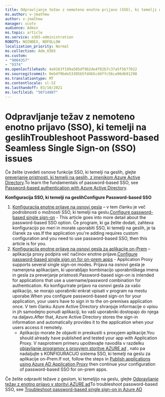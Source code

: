 ```yaml
---
title: Odpravljanje težav z nemoteno enotno prijavo (SSO), ki temelji na geslih
ms.author: v-jmathew
author: v-jmathew
manager: scotv
audience: Admin
ms.topic: article
ms.service: o365-administration
ROBOTS: NOINDEX, NOFOLLOW
localization_priority: Normal
ms.collection: Adm_O365
ms.custom:
- "9004357"
- "9374"
ms.openlocfilehash: 4a9163f199a505df9b2de4f02b7c37a5f5677022
ms.sourcegitcommit: 0eb4f9bde53395b5fd4b5cd4ffc56ca96db91298
ms.translationtype: MT
ms.contentlocale: sl-SI
ms.lasthandoff: 03/10/2021
ms.locfileid: "50714887"
---
```

# <a name="troubleshoot-password-based-seamless-single-sign-on-sso-issues"></a><span data-ttu-id="3e92d-102">Odpravljanje težav z nemoteno enotno prijavo (SSO), ki temelji na geslih</span><span class="sxs-lookup"><span data-stu-id="3e92d-102">Troubleshoot Password-based Seamless Single Sign-on (SSO) issues</span></span>

<span data-ttu-id="3e92d-103">Če želite izvedeti osnove funkcije SSO, ki temelji na geslih, glejte [preverjanje pristnosti, ki temelji na geslih, z imenikom Azure Active Directory](https://docs.microsoft.com/azure/active-directory/fundamentals/auth-password-based-sso).</span><span class="sxs-lookup"><span data-stu-id="3e92d-103">To learn the fundamentals of password-based SSO, see [Password-based authentication with Azure Active Directory](https://docs.microsoft.com/azure/active-directory/fundamentals/auth-password-based-sso).</span></span>

<span data-ttu-id="3e92d-104">**Konfiguracija SSO, ki temelji na geslih**</span><span class="sxs-lookup"><span data-stu-id="3e92d-104">**Configure Password-based SSO**</span></span>

1. <span data-ttu-id="3e92d-105">[Konfiguracija enotne prijave na osnovi gesla](https://docs.microsoft.com/azure/active-directory/manage-apps/configure-password-single-sign-on-non-gallery-applications) – v tem članku je več podrobnosti o možnosti SSO, ki temelji na geslu.</span><span class="sxs-lookup"><span data-stu-id="3e92d-105">[Configure password-based single sign-on](https://docs.microsoft.com/azure/active-directory/manage-apps/configure-password-single-sign-on-non-gallery-applications) - This article goes into more detail about the password-based SSO option.</span></span> <span data-ttu-id="3e92d-106">Če program, ki ga želite dodati, zahteva konfiguracijo po meri in morate uporabiti SSO, ki temelji na geslih, je ta članek za vas.</span><span class="sxs-lookup"><span data-stu-id="3e92d-106">If the application you're adding requires custom configuration and you need to use password-based SSO, then this article is for you.</span></span>
2. <span data-ttu-id="3e92d-107">[Konfiguracija enotne prijave na osnovi gesla za aplikacije on-Prem](https://docs.microsoft.com/azure/active-directory/manage-apps/application-proxy-configure-single-sign-on-password-vaulting) – aplikacija proxy podpira več načinov enotne prijave.</span><span class="sxs-lookup"><span data-stu-id="3e92d-107">[Configure password-based single sign on for on-prem apps](https://docs.microsoft.com/azure/active-directory/manage-apps/application-proxy-configure-single-sign-on-password-vaulting) - Application Proxy supports several single sign-on modes.</span></span> <span data-ttu-id="3e92d-108">Prijava na osnovi gesla je namenjena aplikacijam, ki uporabljajo kombinacijo uporabniškega imena in gesla za preverjanje pristnosti.</span><span class="sxs-lookup"><span data-stu-id="3e92d-108">Password-based sign-on is intended for applications that use a username/password combination for authentication.</span></span> <span data-ttu-id="3e92d-109">Ko konfigurirate prijavo na osnovi gesla za vašo aplikacijo, se morajo uporabniki enkrat vpisati v program na mestu uporabe.</span><span class="sxs-lookup"><span data-stu-id="3e92d-109">When you configure password-based sign-on for your application, your users have to sign in to the on-premises application once.</span></span> <span data-ttu-id="3e92d-110">V tem članku Azure Active Directory shranjuje informacije o vpisu in jih samodejno ponudi aplikaciji, ko vaši uporabniki dostopajo do njega na daljavo.</span><span class="sxs-lookup"><span data-stu-id="3e92d-110">After that, Azure Active Directory stores the sign-in information and automatically provides it to the application when your users access it remotely.</span></span>
    - <span data-ttu-id="3e92d-111">Aplikacijo morate že objaviti in preskusiti s proxyjem aplikacije.</span><span class="sxs-lookup"><span data-stu-id="3e92d-111">You should already have published and tested your app with Application Proxy.</span></span> <span data-ttu-id="3e92d-112">V nasprotnem primeru upoštevajte navodila v razdelku [objavljanje programov s proxyjem storitve AZURE ad](https://docs.microsoft.com/azure/active-directory/manage-apps/application-proxy-add-on-premises-application) , nato pa nadaljujte s KONFIGURACIJO sistema SSO, ki temelji na geslu za aplikacije on-Prem.</span><span class="sxs-lookup"><span data-stu-id="3e92d-112">If not, follow the steps in [Publish applications using Azure AD Application Proxy](https://docs.microsoft.com/azure/active-directory/manage-apps/application-proxy-add-on-premises-application) then continue your configuration of password-based SSO for on-prem apps.</span></span>

<span data-ttu-id="3e92d-113">Če želite odpraviti težave z geslom, ki temeljijo na geslu, glejte [Odpravljanje težav z enotno prijavo v storitvi AZURE ad](https://docs.microsoft.com/azure/active-directory/manage-apps/troubleshoot-password-based-sso)</span><span class="sxs-lookup"><span data-stu-id="3e92d-113">To troubleshoot password-based SSO, see [Troubleshoot password-based single sign-on in Azure AD](https://docs.microsoft.com/azure/active-directory/manage-apps/troubleshoot-password-based-sso)</span></span>
